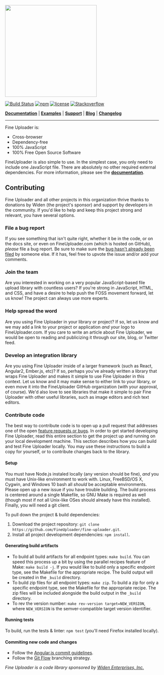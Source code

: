 <a href="http://fineuploader.com">
   <img src="http://fineuploader.smartimage.com/pimg/a8680d51" width="300">
</a>

[![Build Status](https://travis-ci.org/FineUploader/fine-uploader.svg?branch=master)](https://travis-ci.org/FineUploader/fine-uploader)
[![npm](https://img.shields.io/npm/v/fine-uploader.svg)](https://www.npmjs.com/package/fine-uploader)
[![license](https://img.shields.io/badge/license-MIT-brightgreen.svg)](LICENSE)
[![Stackoverflow](https://img.shields.io/badge/ask-on%20stack%20overflow-brightgreen.svg)](http://stackoverflow.com/questions/tagged/fine-uploader)

[**Documentation**](http://docs.fineuploader.com) |
[**Examples**](http://fineuploader.com/demos) |
[**Support**](http://fineuploader.com/support.html) |
[**Blog**](http://blog.fineuploader.com/) |
[**Changelog**](http://blog.fineuploader.com/category/changelog/)

---

Fine Uploader is:

- Cross-browser
- Dependency-free
- 100% JavaScript
- 100% Free Open Source Software

FineUploader is also simple to use. In the simplest case, you only need to include one JavaScript file.
There are absolutely no other required external dependencies. For more information, please see the [**documentation**](http://docs.fineuploader.com).


## Contributing

Fine Uploader and all other projects in this organization thrive thanks to donations by Widen (the project's sponsor)
and support by developers in the community. If you'd like to help and keep this project strong and relevant, you have several options.


### File a bug report

If you see something that isn't quite right, whether it be in the code, or on the docs site, or even on FineUploader.com (which is hosted on GitHub), _please_ file a bug report. Be sure to make sure the [bug hasn't already been filed][issues] by someone else. If it has, feel free to upvote the issue and/or add your comments.


### Join the team

Are you interested in working on a very popular JavaScript-based file upload library with countless users? If you're strong in JavaScript, HTML, and CSS, and have a desire to help push the FOSS movement forward, let us know! The project can always use more experts.


### Help spread the word

Are you using Fine Uploader in your library or project? If so, let us know and we may add a link to your project or application _and_ your logo to FineUploader.com. If you care to write an article about Fine Uploader, we would be open to reading and publicizing it through our site, blog, or Twitter feed.


### Develop an integration library

Are you using Fine Uploader inside of a larger framework (such as React, Angular2, Ember.js, etc)? If so, perhaps you've already written a library that wraps Fine Uploader and makes it simple to use Fine Uploader in this context. Let us know and it may make sense to either link to your library, or even move it into the FineUploader GitHub organization (with your approval, of course). We'd also love to see libraries that make it simple to pair Fine Uploader with other useful libraries, such as image editors and rich text editors.


### Contribute code

The best way to contribute code is to open up a pull request that addresses one of the open [feature requests or bugs][issues]. In order to get started developing Fine Uploader, read this entire section to get the project up and running on your local development machine. This section describes how you can build and test Fine Uploader locally. You may use these instructions to build a copy for yourself, or to contribute changes back to the library. 

#### Setup

You must have Node.js instaled locally (any version should be fine), _and_ you must have Unix-like environment to work with. Linux, FreeBSD/OS X, Cygwin, and Windows 10 bash all _should_ be acceptable environments. Please open up a new issue if you have trouble building. The build process is centered around a single Makefile, so GNU Make is required as well (though most if not all Unix-like OSes should already have this installed). Finally, you will need a git client.

To pull down the project & build dependencies:

1. Download the project repository: `git clone https://github.com/FineUploader/fine-uploader.git`.
2. Install all project development dependencies: `npm install`.

#### Generating build artifacts

- To build all build artifacts for all endpoint types: `make build`. You can speed this process up a bit by using the parallel recipes feature of Make: `make build -j`. If you would like to build only a specific endpoint type, see the Makefile for the appropriate recipe. The build output will be created in the `_build` directory. 
- To build zip files for all endpoint types: `make zip`. To build a zip for only a specific endpoint type, see the Makefile for the appropriate recipe. The zip files will be included alongside the build output in the `_build` directory.
- To rev the version number: `make rev-version target=NEW_VERSION`, where `NEW_VERSION` is the semver-compatible target version identifier.

#### Running tests

To build, run the tests & linter: `npm test` (you'll need Firefox installed locally).

#### Commiting new code and changes

- Follow the [Angular.js commit guidelines][angular-commit].
- Follow the [Git Flow][git-flow] branching strategy.


*Fine Uploader is a code library sponsored by [Widen Enterprises, Inc.](http://www.widen.com/)*

[angular-commit]: https://github.com/angular/angular.js/blob/master/CONTRIBUTING.md#commit
[git-flow]: http://nvie.com/posts/a-successful-git-branching-model/
[issues]: https://github.com/FineUploader/fine-uploader/issues
